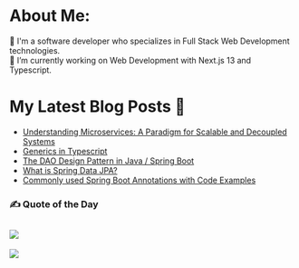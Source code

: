 # About Me:

📌 I'm a software developer who specializes in Full Stack Web Development technologies.<br/>
🔭 I’m currently working on Web Development with Next.js 13 and Typescript.<br/>

# My Latest Blog Posts 📖

<!-- BLOG-POST-LIST:START -->
- [Understanding Microservices: A Paradigm for Scalable and Decoupled Systems](https://dev.to/karaca19/understanding-microservices-a-paradigm-for-scalable-and-decoupled-systems-3ln7)
- [Generics in Typescript](https://dev.to/karaca19/generics-in-typescript-3hln)
- [The DAO Design Pattern in Java / Spring Boot](https://dev.to/karaca19/the-dao-design-pattern-in-java-spring-boot-2l8o)
- [What is Spring Data JPA?](https://dev.to/karaca19/what-is-spring-data-jpa-24nf)
- [Commonly used Spring Boot Annotations with Code Examples](https://dev.to/karaca19/commonly-used-spring-boot-annotations-with-code-examples-1ne)
<!-- BLOG-POST-LIST:END -->

### ✍️ Quote of the Day

## ![](https://quotes-github-readme.vercel.app/api?type=horizontal&theme=tokyonight)

[![](https://visitcount.itsvg.in/api?id=BraveHeart-tex&icon=3&color=1)](https://visitcount.itsvg.in)
